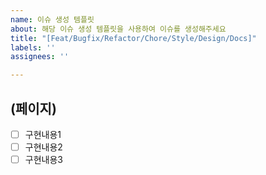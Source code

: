 ```yaml
---
name: 이슈 생성 템플릿
about: 해당 이슈 생성 템플릿을 사용하여 이슈를 생성해주세요
title: "[Feat/Bugfix/Refactor/Chore/Style/Design/Docs]"
labels: ''
assignees: ''

---
```


## (페이지)
- [ ] 구현내용1
- [ ] 구현내용2
- [ ] 구현내용3
